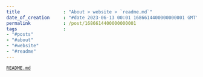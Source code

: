 ```yaml
---
title                : "About > website > `readme.md`"
date_of_creation     : "#date 2023-06-13 00:01 1686614400000000001 GMT"
permalink            : /post/1686614400000000001
tags                 : 
- "#posts"
- "#about" 
- "#website"
- "#readme"
---
```


[`README.md`](https://github.com/jeremyvlegros/website/blob/main/README.md)